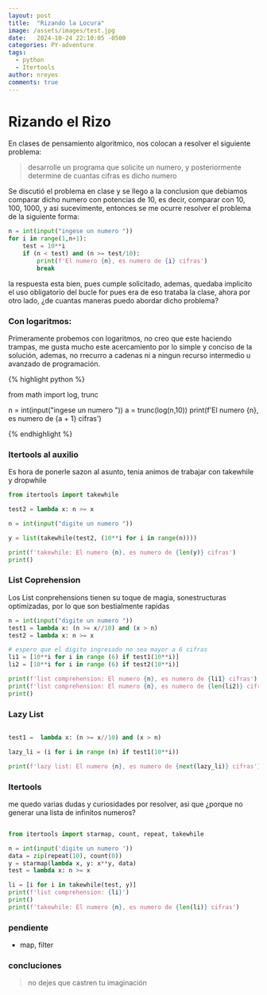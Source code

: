 ```yaml
---
layout: post
title:  "Rizando la Locura"
image: /assets/images/test.jpg
date:   2024-10-24 22:10:05 -0500
categories: PY-adventure
tags:
  - python
  - Itertools
author: nreyes
comments: true
---
```


# Rizando el Rizo

En clases de pensamiento algoritmico, nos colocan a resolver el siguiente problema:

> desarrolle un programa que solicite un numero, y posteriormente determine de cuantas cifras es dicho numero


Se discutió el problema en clase y se llego a la conclusion que debiamos comparar dicho numero con potencias de 10, es decir, comparar con 10, 100, 1000, y asi sucevimente, entonces se me ocurre resolver el problema de la siguiente forma:

```python
n = int(input("ingese un numero "))
for i in range(1,n+1):
    test = 10**i
    if (n < test) and (n >= test/10):
        print(f'El numero {n}, es numero de {i} cifras')
        break 
````
la respuesta esta bien, pues cumple solicitado, ademas, quedaba implicito el uso obligatorio del bucle for pues era de eso trataba la clase, ahora por otro lado, ¿de cuantas maneras puedo abordar dicho problema? 

### Con logaritmos:
Primeramente probemos con logaritmos, no creo que este haciendo trampas, me gusta mucho este acercamiento por lo simple y conciso de la solución, ademas, no rrecurro a cadenas ni a ningun recurso intermedio u avanzado de programación.


{% highlight python %}

from math import log, trunc

n = int(input("ingese un numero "))
a = trunc(log(n,10))
print(f'El numero {n}, es numero de {a + 1} cifras')

{% endhighlight %}

### Itertools al auxilio
Es hora de ponerle sazon al asunto, tenia animos de trabajar con takewhile y dropwhile

````python
from itertools import takewhile

test2 = lambda x: n >= x

n = int(input("digite un numero "))

y = list(takewhile(test2, (10**i for i in range(n))))

print(f'takewhile: El numero {n}, es numero de {len(y)} cifras')
print()

````
### List Coprehension
Los List conprehensions tienen su toque de magia, sonestructuras optimizadas, por lo que son bestialmente rapidas

````python
n = int(input("digite un numero "))
test1 = lambda x: (n >= x//10) and (x > n)
test2 = lambda x: n >= x

# espero que el digito ingresado no sea mayor a 6 cifras
li1 = [10**i for i in range (6) if test1(10**i)]
li2 = [10**i for i in range (6) if test2(10**i)]

print(f'list comprehension: El numero {n}, es numero de {li1} cifras')
print(f'list comprehension: El numero {n}, es numero de {len(li2)} cifras')
print()

````
### Lazy List
````python

test1 =  lambda x: (n >= x//10) and (x > n)

lazy_li = (i for i in range (n) if test1(10**i))

print(f'lazy list: El numero {n}, es numero de {next(lazy_li)} cifras')

````
### Itertools
me quedo varias dudas y curiosidades por resolver, asi que ¿porque no generar una lista de infinitos numeros?

````python

from itertools import starmap, count, repeat, takewhile

n = int(input('digite un numero '))
data = zip(repeat(10), count(0))
y = starmap(lambda x, y: x**y, data)
test = lambda x: n >= x

li = [i for i in takewhile(test, y)]
print(f'list comprehension: {li}')
print()
print(f'takewhile: El numero {n}, es numero de {len(li)} cifras')
````

### pendiente
- map, filter

### concluciones
> no dejes que castren tu imaginación